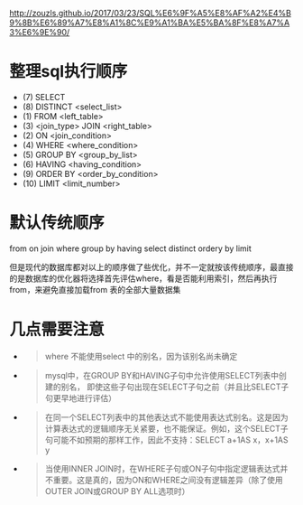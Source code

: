http://zouzls.github.io/2017/03/23/SQL%E6%9F%A5%E8%AF%A2%E4%B9%8B%E6%89%A7%E8%A1%8C%E9%A1%BA%E5%BA%8F%E8%A7%A3%E6%9E%90/


# 整理sql执行顺序
* (7)     SELECT 
* (8)     DISTINCT <select_list>
* (1)     FROM <left_table>
* (3)     <join_type> JOIN <right_table>
* (2)     ON <join_condition>
* (4)     WHERE <where_condition>
* (5)     GROUP BY <group_by_list>
* (6)     HAVING <having_condition>
* (9)     ORDER BY <order_by_condition>
* (10)    LIMIT <limit_number>


# 默认传统顺序
from on join where group by having
select distinct ordery by limit

但是现代的数据库都对以上的顺序做了些优化，并不一定就按该传统顺序，最直接的是数据库的优化器将选择首先评估where，看是否能利用索引，然后再执行from，来避免直接加载from 表的全部大量数据集

# 几点需要注意

* > where 不能使用select 中的别名，因为该别名尚未确定


* > mysql中，在GROUP BY和HAVING子句中允许使用SELECT列表中创建的别名，
即使这些子句出现在SELECT子句之前（并且比SELECT子句更早地进行评估）

* > 在同一个SELECT列表中的其他表达式不能使用表达式别名。这是因为计算表达式的逻辑顺序无关紧要，也不能保证。例如，这个SELECT子句可能不如预期的那样工作，因此不支持：SELECT a+1AS x，x+1AS y



* > 当使用INNER JOIN时，在WHERE子句或ON子句中指定逻辑表达式并不重要。这是真的，因为ON和WHERE之间没有逻辑差异（除了使用OUTER JOIN或GROUP BY ALL选项时）

